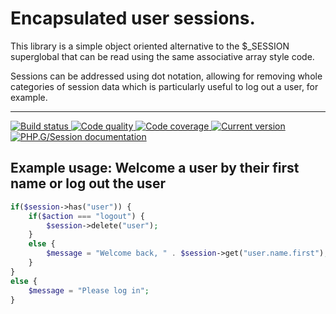 # Encapsulated user sessions.

This library is a simple object oriented alternative to the $_SESSION superglobal that can be read using the same associative array style code. 

Sessions can be addressed using dot notation, allowing for removing whole categories of session data which is particularly useful to log out a user, for example.



***

<a href="https://circleci.com/gh/PhpGt/Session" target="_blank">
	<img src="https://img.shields.io/circleci/project/PhpGt/Session/master.svg?style=flat-square" alt="Build status" />
</a>
<a href="https://scrutinizer-ci.com/g/PhpGt/Session" target="_blank">
	<img src="https://img.shields.io/scrutinizer/g/PhpGt/Session/master.svg?style=flat-square" alt="Code quality" />
</a>
<a href="https://scrutinizer-ci.com/g/PhpGt/Session" target="_blank">
	<img src="https://img.shields.io/scrutinizer/coverage/g/PhpGt/Session/master.svg?style=flat-square" alt="Code coverage" />
</a>
<a href="https://packagist.org/packages/PhpGt/Session" target="_blank">
	<img src="https://img.shields.io/packagist/v/PhpGt/Session.svg?style=flat-square" alt="Current version" />
</a>
<a href="http://www.php.gt/session" target="_blank">
	<img src="https://img.shields.io/badge/docs-www.php.gt/session-26a5e3.svg?style=flat-square" alt="PHP.G/Session documentation" />
</a>

## Example usage: Welcome a user by their first name or log out the user

```php
if($session->has("user")) {
	if($action === "logout") {
		$session->delete("user");
	}
	else {
		$message = "Welcome back, " . $session->get("user.name.first");
	}
}
else {
	$message = "Please log in";
}
```